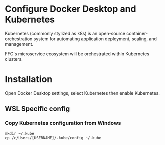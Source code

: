 # Configure Docker Desktop and Kubernetes
Kubernetes (commonly stylized as k8s) is an open-source container-orchestration system for automating application deployment, scaling, and management.

FFC's microservice ecosystem will be orchestrated within Kubernetes clusters.

# Installation
Open Docker Desktop settings, select Kubernetes then enable Kubernetes.

## WSL Specific config
### Copy Kubernetes configuration from Windows
```
mkdir ~/.kube
cp /c/Users/[USERNAME]/.kube/config ~/.kube
```
